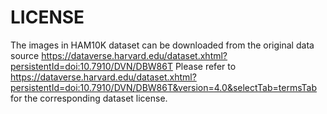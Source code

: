 # LICENSE

The images in HAM10K dataset can be downloaded from the original data source
https://dataverse.harvard.edu/dataset.xhtml?persistentId=doi:10.7910/DVN/DBW86T
Please refer to https://dataverse.harvard.edu/dataset.xhtml?persistentId=doi:10.7910/DVN/DBW86T&version=4.0&selectTab=termsTab
for the corresponding dataset license.